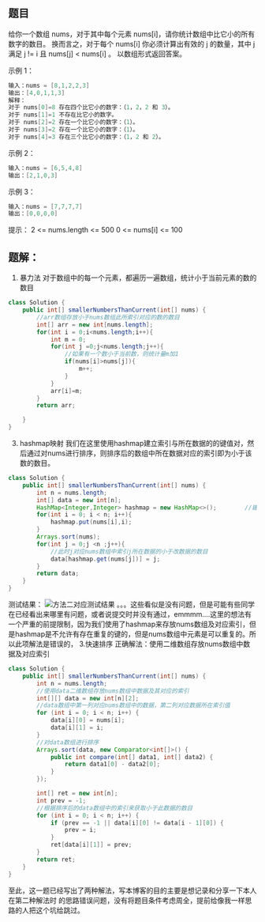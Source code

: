 ﻿## 题目
给你一个数组 nums，对于其中每个元素 nums[i]，请你统计数组中比它小的所有数字的数目。
换而言之，对于每个 nums[i] 你必须计算出有效的 j 的数量，其中 j 满足 j != i 且 nums[j] < nums[i] 。
以数组形式返回答案。

示例 1：
```java
输入：nums = [8,1,2,2,3]
输出：[4,0,1,1,3]
解释： 
对于 nums[0]=8 存在四个比它小的数字：（1，2，2 和 3）。 
对于 nums[1]=1 不存在比它小的数字。
对于 nums[2]=2 存在一个比它小的数字：（1）。 
对于 nums[3]=2 存在一个比它小的数字：（1）。 
对于 nums[4]=3 存在三个比它小的数字：（1，2 和 2）。
```
示例 2：

```java
输入：nums = [6,5,4,8]
输出：[2,1,0,3]
```
示例 3：
```java
输入：nums = [7,7,7,7]
输出：[0,0,0,0]
```
提示：
2 <= nums.length <= 500
0 <= nums[i] <= 100

## 题解：

 1. 暴力法
  对于数组中的每一个元素，都遍历一遍数组，统计小于当前元素的数的数目
  

```java
class Solution {
    public int[] smallerNumbersThanCurrent(int[] nums) {
        //arr数组存放小于nums数组此所索引对应的数的数目
        int[] arr = new int[nums.length];
        for(int i = 0;i<nums.length;i++){
            int m = 0;
            for(int j =0;j<nums.length;j++){
                //如果有一个数小于当前数，则统计量m加1
                if(nums[i]>nums[j]){
                    m++;
                }
            }
            arr[i]=m;
        }
        return arr;

    }
}
```

 3. hashmap映射
我们在这里使用hashmap建立索引与所在数据的的键值对，然后通过对nums进行排序，则排序后的数组中所在数据对应的索引即为小于该数的数目。

```java
class Solution {
    public int[] smallerNumbersThanCurrent(int[] nums) {
        int n = nums.length;
        int[] data = new int[n];
        HashMap<Integer,Integer> hashmap = new HashMap<>();        //建立hashmap对应原数组中数据及对应索引
        for(int i = 0; i < n; i++){
            hashmap.put(nums[i],i);
        }
        Arrays.sort(nums);
        for(int j = 0;j <n ;j++){
            //此时j对应nums数组中索引j所在数据的小于改数据的数目
            data[hashmap.get(nums[j])] = j;
        }
        return data;
    }
}
```
测试结果：
![方法二对应测试结果](https://img-blog.csdnimg.cn/20201026192547660.png?x-oss-process=image/watermark,type_ZmFuZ3poZW5naGVpdGk,shadow_10,text_aHR0cHM6Ly9ibG9nLmNzZG4ubmV0L3FxXzQzNzI5Mjc3,size_16,color_FFFFFF,t_70#pic_center)
。。。这些看似是没有问题，但是可能有些同学在已经看出来哪里有问题，或者说提交时并没有通过，emmmm....这里的想法有一个严重的前提限制，因为我们使用了hashmap来存放nums数组及对应索引，但是hashmap是不允许有存在重复的键的，但是nums数组中元素是可以重复的。所以此项解法是错误的，
3.快速排序
正确解法：使用二维数组存放nums数组中数据及对应索引

```java
class Solution {
    public int[] smallerNumbersThanCurrent(int[] nums) {
        int n = nums.length;
        //使用data二维数组存放nums数组中数据及其对应的索引
        int[][] data = new int[n][2];
        //data数组中第一列对应nums数组中的数据，第二列对应数据所在索引值
        for (int i = 0; i < n; i++) {
            data[i][0] = nums[i];
            data[i][1] = i;
        }
        //对data数组进行排序
        Arrays.sort(data, new Comparator<int[]>() {
            public int compare(int[] data1, int[] data2) {
                return data1[0] - data2[0];
            }
        });

        int[] ret = new int[n];
        int prev = -1;
        //根据排序后的data数组中的索引来获取小于此数据的数目
        for (int i = 0; i < n; i++) {
            if (prev == -1 || data[i][0] != data[i - 1][0]) {
                prev = i;
            }
            ret[data[i][1]] = prev;
        }
        return ret;
    }
}

```

至此，这一题已经写出了两种解法，写本博客的目的主要是想记录和分享一下本人在第二种解法时 的思路错误问题，没有将题目条件考虑周全，提前给像我一样思路的人把这个坑给跳过。

